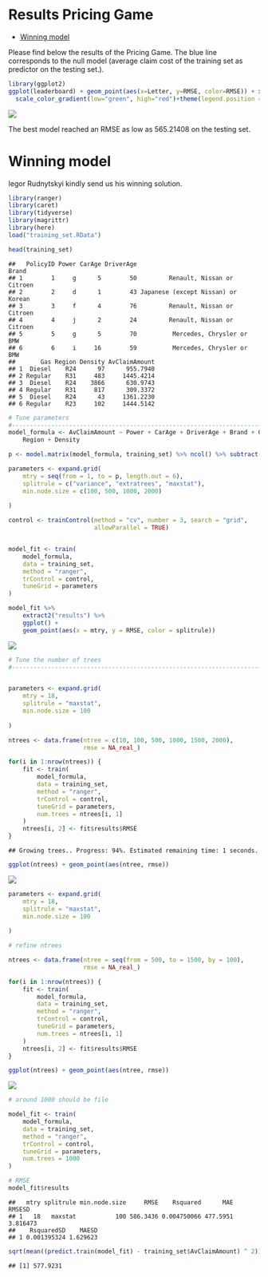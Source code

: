 Results Pricing Game
================

-   [Winning model](#winning-model)

Please find below the results of the Pricing Game. The blue line corresponds to the null model (average claim cost of the training set as predictor on the testing set.).

``` r
library(ggplot2)
ggplot(leaderboard) + geom_point(aes(x=Letter, y=RMSE, color=RMSE)) + xlab("Id Participant") + geom_line(aes(x=Letter, y=NullModel), color="blue")+scale_x_continuous(breaks=(1:20))+
  scale_color_gradient(low="green", high="red")+theme(legend.position = "none")+ggtitle("Score on testing set (RMSE Loss function)")
```

<img src="results_files/figure-markdown_github/unnamed-chunk-3-1.png" style="display: block; margin: auto;" />

The best model reached an RMSE as low as 565.21408 on the testing set.

Winning model
=============

Iegor Rudnytskyi kindly send us his winning solution.

``` r
library(ranger)
library(caret)
library(tidyverse)
library(magrittr)
library(here)
load("training_set.RData")

head(training_set)
```

    ##   PolicyID Power CarAge DriverAge                              Brand
    ## 1        1     g      5        50         Renault, Nissan or Citroen
    ## 2        2     d      1        43 Japanese (except Nissan) or Korean
    ## 3        3     f      4        76         Renault, Nissan or Citroen
    ## 4        4     j      2        24         Renault, Nissan or Citroen
    ## 5        5     g      5        70          Mercedes, Chrysler or BMW
    ## 6        6     i     16        59          Mercedes, Chrysler or BMW
    ##       Gas Region Density AvClaimAmount
    ## 1  Diesel    R24      97      955.7940
    ## 2 Regular    R31     483     1445.4214
    ## 3  Diesel    R24    3866      630.9743
    ## 4 Regular    R31     817      309.3372
    ## 5  Diesel    R24      43     1361.2230
    ## 6 Regular    R23     102     1444.5142

``` r
# Tune parameters
#-------------------------------------------------------------------------------
model_formula <- AvClaimAmount ~ Power + CarAge + DriverAge + Brand + Gas +
    Region + Density

p <- model.matrix(model_formula, training_set) %>% ncol() %>% subtract(1)

parameters <- expand.grid(
    mtry = seq(from = 1, to = p, length.out = 6),
    splitrule = c("variance", "extratrees", "maxstat"),
    min.node.size = c(100, 500, 1000, 2000)
    
)

control <- trainControl(method = "cv", number = 3, search = "grid",
                        allowParallel = TRUE)


model_fit <- train(
    model_formula,
    data = training_set,
    method = "ranger",
    trControl = control,
    tuneGrid = parameters
)

model_fit %>%
    extract2("results") %>%
    ggplot() +
    geom_point(aes(x = mtry, y = RMSE, color = splitrule))
```

<img src="results_files/figure-markdown_github/unnamed-chunk-4-1.png" style="display: block; margin: auto auto auto 0;" />

``` r
# Tune the number of trees
#-------------------------------------------------------------------------------


parameters <- expand.grid(
    mtry = 18,
    splitrule = "maxstat",
    min.node.size = 100
    
)

ntrees <- data.frame(ntree = c(10, 100, 500, 1000, 1500, 2000), 
                     rmse = NA_real_)

for(i in 1:nrow(ntrees)) {
    fit <- train(
        model_formula,
        data = training_set,
        method = "ranger",
        trControl = control,
        tuneGrid = parameters,
        num.trees = ntrees[i, 1]
    )
    ntrees[i, 2] <- fit$results$RMSE
}
```

    ## Growing trees.. Progress: 94%. Estimated remaining time: 1 seconds.

``` r
ggplot(ntrees) + geom_point(aes(ntree, rmse))
```

<img src="results_files/figure-markdown_github/unnamed-chunk-4-2.png" style="display: block; margin: auto auto auto 0;" />

``` r
parameters <- expand.grid(
    mtry = 18,
    splitrule = "maxstat",
    min.node.size = 100
    
)

# refine ntrees

ntrees <- data.frame(ntree = seq(from = 500, to = 1500, by = 100), 
                     rmse = NA_real_)

for(i in 1:nrow(ntrees)) {
    fit <- train(
        model_formula,
        data = training_set,
        method = "ranger",
        trControl = control,
        tuneGrid = parameters,
        num.trees = ntrees[i, 1]
    )
    ntrees[i, 2] <- fit$results$RMSE
}

ggplot(ntrees) + geom_point(aes(ntree, rmse))
```

<img src="results_files/figure-markdown_github/unnamed-chunk-4-3.png" style="display: block; margin: auto auto auto 0;" />

``` r
# around 1000 should be file 

model_fit <- train(
    model_formula,
    data = training_set,
    method = "ranger",
    trControl = control,
    tuneGrid = parameters,
    num.trees = 1000
)

# RMSE 
model_fit$results
```

    ##   mtry splitrule min.node.size     RMSE    Rsquared      MAE   RMSESD
    ## 1   18   maxstat           100 586.3436 0.004750066 477.5951 3.816473
    ##    RsquaredSD    MAESD
    ## 1 0.001395324 1.629623

``` r
sqrt(mean((predict.train(model_fit) - training_set$AvClaimAmount) ^ 2))
```

    ## [1] 577.9231


